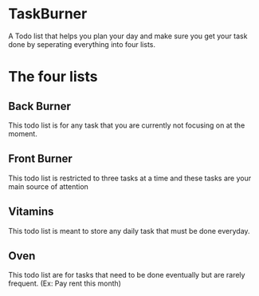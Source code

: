 # TaskBurner
A Todo list that helps you plan your day and make sure you get your task done by seperating everything into four lists.

# The four lists

## Back Burner
This todo list is for any task that you are currently not focusing on at the moment.

## Front Burner
This todo list is restricted to three tasks at a time and these tasks are your main source of attention

## Vitamins
This todo list is meant to store any daily task that must be done everyday.

## Oven
This todo list are for tasks that need to be done eventually but are rarely frequent. (Ex: Pay rent this month)

